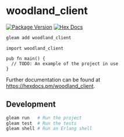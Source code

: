 # woodland_client

[![Package Version](https://img.shields.io/hexpm/v/woodland_client)](https://hex.pm/packages/woodland_client)
[![Hex Docs](https://img.shields.io/badge/hex-docs-ffaff3)](https://hexdocs.pm/woodland_client/)

```sh
gleam add woodland_client
```
```gleam
import woodland_client

pub fn main() {
  // TODO: An example of the project in use
}
```

Further documentation can be found at <https://hexdocs.pm/woodland_client>.

## Development

```sh
gleam run   # Run the project
gleam test  # Run the tests
gleam shell # Run an Erlang shell
```
